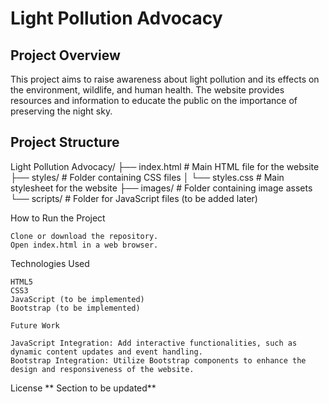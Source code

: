 # Light Pollution Advocacy

## Project Overview
This project aims to raise awareness about light pollution and its effects on the environment, wildlife, and human health. The website provides resources and information to educate the public on the importance of preserving the night sky.

## Project Structure
Light Pollution Advocacy/
├── index.html  # Main HTML file for the website
├── styles/ # Folder containing CSS files
│   └── styles.css # Main stylesheet for the website
├── images/ # Folder containing image assets 
└── scripts/  # Folder for JavaScript files (to be added later) 

How to Run the Project

    Clone or download the repository.
    Open index.html in a web browser.

Technologies Used

    HTML5
    CSS3
    JavaScript (to be implemented)
    Bootstrap (to be implemented)

    Future Work

    JavaScript Integration: Add interactive functionalities, such as dynamic content updates and event handling.
    Bootstrap Integration: Utilize Bootstrap components to enhance the design and responsiveness of the website.

License 
 ** Section to be updated**


    
